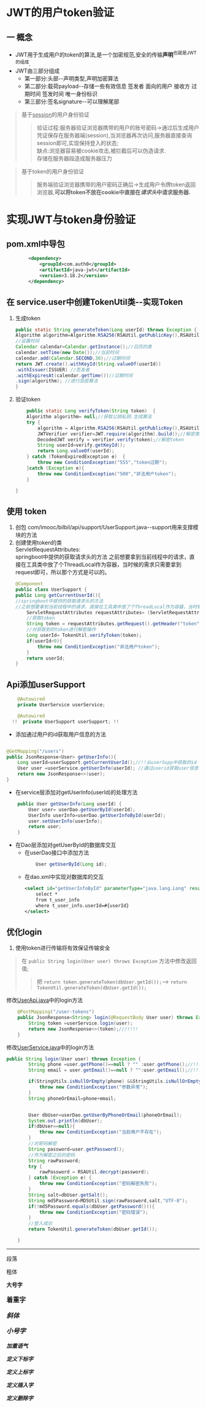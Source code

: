 # JWT的用户token验证
## 一 概念
* JWT用于生成用户的token的算法,是一个加密规范,安全的传输<b>声明</b><sup>也就是JWT的组成</sup>.
* JWT由三部分组成
  * 第一部分:头部--声明类型,声明加密算法
  * 第二部分:载荷payload--存储一些有效信息 签发者 面向的用户 接收方 过期时间 签发时间 唯一身份标识
  * 第三部分:签名signature--可以理解尾部
>基于<u>session</u>的用户身份验证
> >验证过程:服务器验证浏览器携带的用户的账号密码->通过后生成用户凭证保存在服务器端(session),当浏览器再次访问,服务器直接查询session即可,实现保持登入的状态;  
> > 缺点:浏览器容易被cookie攻击,被拦截后可以伪造请求.   
> 存储在服务器段造成服务器压力
  
>基于token的用户身份验证
> >服务端验证浏览器携带的用户密码正确后->生成用户令牌token返回浏览器,<b>可以将token不放在cookie中直接在<i>请求头</i>中请求服务器.</b>

# 实现JWT与token身份验证
## pom.xml中导包
```xml
        <dependency>
            <groupId>com.auth0</groupId>
            <artifactId>java-jwt</artifactId>
            <version>3.18.2</version>
        </dependency>
```
## 在 service.user中创建TokenUtil类--实现Token

1. 生成token
    ```java
    public static String generateToken(Long userId) throws Exception {
    Algorithm algorithm=Algorithm.RSA256(RSAUtil.getPublicKey(),RSAUtil.getPrivateKey());//获取公钥私钥.生成算法
    //设置时间
    Calendar calendar=Calendar.getInstance();//日历的类
    calendar.setTime(new Date());//当前时间
    calendar.add(Calendar.SECOND,30);//过期时间
    return JWT.create().withKeyId(String.valueOf(userId))
    .withIssuer(ISSUER) //签发者
    .withExpiresAt(calendar.getTime())//过期时间
    .sign(algorithm); //进行加密算法
    }
    ```
2. 验证token
    
    ```java
        public static Long verifyToken(String token)  {
        Algorithm algorithm= null;//获取公钥私钥.生成算法
        try {
            algorithm = Algorithm.RSA256(RSAUtil.getPublicKey(),RSAUtil.getPrivateKey());
            JWTVerifier verifier=JWT.require(algorithm).build();//解密类
            DecodedJWT verify = verifier.verify(token);//解密token
            String userId=verify.getKeyId();
            return Long.valueOf(userId);
        } catch (TokenExpiredException e)  {
            throw new ConditionException("555","token过期");
        }catch (Exception e){
            throw new ConditionException("500","非法用户token");
        }

    }
    ```
## 使用 token
1. 创包 com/imooc/bilbil/api/support/UserSupport.java--support用来支撑模块的方法
2. 创建使用token的类  
   ServletRequestAttributes:  
   springboot中提供的获取请求头的方法
   之前想要拿到当前线程中的请求，直接在工具类中放了个ThreadLocal作为容器，当时候的需求只需要拿到request即可，所以那个方式是可以的。
    ```java
   @Component
   public class UserSupport {
   public Long getCurrentUserId(){
    //springboot中提供的获取请求头的方法
   //之前想要拿到当前线程中的请求，直接在工具类中放了个ThreadLocal作为容器，当时候的需求只需要拿到request即可，所以那个方式是可以的。
        ServletRequestAttributes requestAttributes= (ServletRequestAttributes) RequestContextHolder.getRequestAttributes();//springboot中提供的的获取方法
        //获取token
        String token = requestAttributes.getRequest().getHeader("token");
        //对获取到的token进行解密操作
        Long userId= TokenUtil.verifyToken(token);
        if(userId<0){
            throw new ConditionException("非法用户token");
        }
        return userId;
   }
   ```

## Api添加userSupport

```java
    @Autowired
    private UserService userService;

    @Autowired
  !!  private UserSupport userSupport; !!
```

* 添加通过用户的id获取用户信息的方法
```java

@GetMapping("/users")
public JsonResponse<User> getUserInfo(){
    Long userId=userSupport.getCurrentUserId();//!!从userSupp中获取的id
    User user =userService.getUserInfo(userId); //通过userid获取user信息
    return new JsonResponse<>(user);
}

```
* 在service层添加对getUserInfo(userId)的处理方法
```java
    public User getUserInfo(Long userId) {
        User user= userDao.getUserById(userId);
        UserInfo userInfo=userDao.getUserInfoById(userId);
        user.setUserInfo(userInfo);
        return user;
    }
```
* 在Dao层添加对getUserById的数据库交互
  * 在userDao接口中添加方法
    ```java
        User getUserById(Long id);
    ```
  * 在dao.xml中实现对数据库的交互
    ```xml
    <select id="getUserInfoById" parameterType="java.lang.Long" resultType="com.imooc.bilbil.domain.UserInfo">
        select *
        from t_user_info
        where t_user_info.userId=#{userId}
    </select>
    ```




## 优化login
1. 使用token进行传输将有效保证传输安全
> 在 `public String login(User user) throws Exception` 方法中修改返回值;
>> 把 `return token.generateToken(dbUser.getId());`--> `return TokenUtil.generateToken(dbUser.getId());`

修改[UserApi.java](..%2Fimooc-bilbil-api%2Fsrc%2Fmain%2Fjava%2Fcom%2Fimooc%2Fbilbil%2Fapi%2FUserApi.java)中的login方法
```java
    @PostMapping("/user-tokens")
    public JsonResponse<String> login(@RequestBody User user) throws Exception {
        String token =userService.login(user);
        return new JsonResponse<>(token);///!!!!
    }
```
修改[UserService.java](..%2Fimooc-bilbil-service%2Fsrc%2Fmain%2Fjava%2Fcom%2Fimooc%2Fbilbil%2Fservice%2FUserService.java)中的login方法
```java
public String login(User user) throws Exception {
        String phone =user.getPhone()==null ? "" :user.getPhone();//!!!
        String email = user.getEmail()==null ? "":user.getEmail();//!!!

        if(StringUtils.isNullOrEmpty(phone) &&StringUtils.isNullOrEmpty(email)){
            throw new ConditionException("参数异常");
        }
        String phoneOrEmail=phone+email;


        User dbUser=userDao.getUserByPhoneOrEmail(phoneOrEmail);
        System.out.println(dbUser);
        if(dbUser==null){
            throw new ConditionException("当前用户不存在");
        }
        //对密码解密
        String password=user.getPassword();
        //作为解密之后的密码
        String rawPassword;
        try {
            rawPassword = RSAUtil.decrypt(password);
        } catch (Exception e) {
            throw new ConditionException("密码解密失败");
        }
        String salt=dbUser.getSalt();
        String md5Password=MD5Util.sign(rawPassword,salt,"UTF-8");
        if(!md5Password.equals(dbUser.getPassword())){
            throw new ConditionException("密码错误");
        }
        //登入成功
        return TokenUtil.generateToken(dbUser.getId());

    }
```











--------

段落<p></p>

粗体<b>

大号字<big>

着重字<em>

斜体<i>

小号字<small>

加重语气<strong>

定义下标字<sub>

定义上标字<sup>

定义插入字<ins>

定义删除字<del>